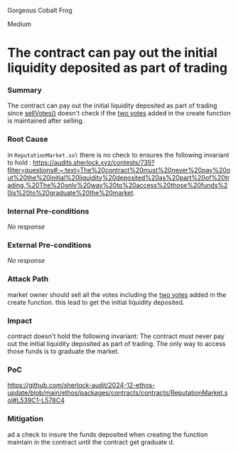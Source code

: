 Gorgeous Cobalt Frog

Medium

# The contract can pay out the initial liquidity deposited as part of trading

### Summary

The contract can pay out the initial liquidity deposited as part of trading since [sellVotes()](https://github.com/sherlock-audit/2024-12-ethos-update/blob/main/ethos/packages/contracts/contracts/ReputationMarket.sol#L539) doesn't check if the [two votes](https://github.com/sherlock-audit/2024-12-ethos-update/blob/main/ethos/packages/contracts/contracts/ReputationMarket.sol#L346C1-L347C44) added in the create function is maintained after selling.

### Root Cause

in `ReputationMarket.sol` there is no check to ensures the following invariant to hold :
https://audits.sherlock.xyz/contests/735?filter=questions#:~:text=The%20contract%20must%20never%20pay%20out%20the%20initial%20liquidity%20deposited%20as%20part%20of%20trading.%20The%20only%20way%20to%20access%20those%20funds%20is%20to%20graduate%20the%20market.

### Internal Pre-conditions

_No response_

### External Pre-conditions

_No response_

### Attack Path

market owner should sell all the votes including the [two votes](https://github.com/sherlock-audit/2024-12-ethos-update/blob/main/ethos/packages/contracts/contracts/ReputationMarket.sol#L346C1-L347C44) added in the create function.
this lead to get the initial liquidity deposited.

### Impact

contract doesn't hold the following invariant:
The contract must never pay out the initial liquidity deposited as part of trading. The only way to access those funds is to graduate the market.

### PoC

https://github.com/sherlock-audit/2024-12-ethos-update/blob/main/ethos/packages/contracts/contracts/ReputationMarket.sol#L539C1-L578C4

### Mitigation

ad a check to insure the funds deposited when creating the function maintain in the contract until the contract get graduate
d.